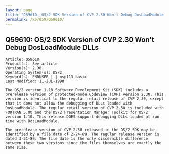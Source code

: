 ```yaml
---
layout: page
title: "Q59610: OS/2 SDK Version of CVP 2.30 Won't Debug DosLoadModule DLLs"
permalink: /kb/059/Q59610/
---
```


## Q59610: OS/2 SDK Version of CVP 2.30 Won't Debug DosLoadModule DLLs

	Article: Q59610
	Product(s): See article
	Version(s): 2.30
	Operating System(s): OS/2
	Keyword(s): ENDUSER | | mspl13_basic
	Last Modified: 11-JUL-1990
	
	The OS/2 version 1.10 Software Development Kit (SDK) includes a
	prerelease version of protected-mode CodeView (CVP) version 2.30. This
	version is identical to the regular retail release of CVP 2.30, except
	that it does not allow the debugging of DLLs loaded with
	DosLoadModule. The regular retail version of CVP 2.30 is included with
	FORTRAN 5.00 and the OS/2 Presentation Manager Toolkit for OS/2
	version 1.10. This release DOES support debugging DLLs loaded at run
	time with DosLoadModule.
	
	The prerelease version of CVP 2.30 released in the OS/2 SDK may be
	identified by a file date of 2-24-89. The regular release version is
	dated 3-21-89. The file date is the only discernible difference
	between these two versions since the files themselves are exactly the
	same size.
